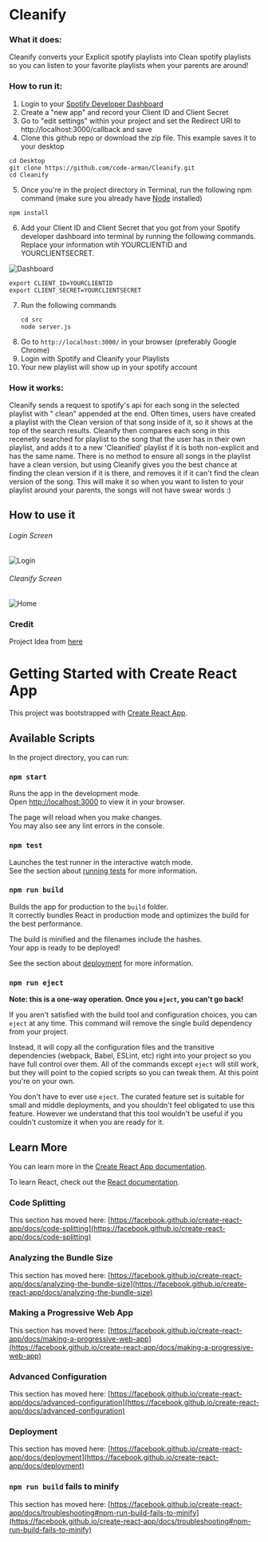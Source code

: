 # Cleanify

### What it does:

Cleanify converts your Explicit spotify playlists into Clean spotify playlists so you can listen to your favorite playlists when your parents are around!

### How to run it:

1. Login to your [Spotify Developer Dashboard](https://developer.spotify.com/dashboard/applications)
2. Create a "new app" and record your Client ID and Client Secret
3. Go to "edit settings" within your project and set the Redirect URI to http://localhost:3000/callback and save
4. Clone this github repo or download the zip file. This example saves it to your desktop

```
cd Desktop
git clone https://github.com/code-arman/Cleanify.git
cd Cleanify
```

5. Once you're in the project directory in Terminal, run the following npm command (make sure you already have [Node](https://nodejs.org/en/download/) installed)

```
npm install
```

6. Add your Client ID and Client Secret that you got from your Spotify developer dashboard into terminal by running the following commands. Replace your information wtih YOURCLIENTID and YOURCLIENTSECRET.

![Dashboard](imgs/spotify-developer-dashboard-keys.png)

```
export CLIENT_ID=YOURCLIENTID
export CLIENT_SECRET=YOURCLIENTSECRET
```

7. Run the following commands
   ```
   cd src
   node server.js
   ```
8. Go to `http://localhost:3000/` in your browser (preferably Google Chrome)
9. Login with Spotify and Cleanify your Playlists
10. Your new playlist will show up in your spotify account

### How it works:

Cleanify sends a request to spotify's api for each song in the selected playlist with " clean" appended at the end. Often times, users have created a playlist with the Clean version of that song inside of it, so it shows at the top of the search results. Cleanify then compares each song in this recenetly searched for playlist to the song that the user has in their own playlist, and adds it to a new 'Cleanified' playlist if it is both non-explicit and has the same name. There is no method to ensure all songs in the playlist have a clean version, but using Cleanify gives you the best chance at finding the clean version if it is there, and removes it if it can't find the clean version of the song. This will make it so when you want to listen to your playlist around your parents, the songs will not have swear words :)

## How to use it

<h6>Login Screen</h6>

![Login](imgs/cleanify-login-page.png)

<h6>Cleanify Screen</h6>

![Home](imgs/cleanify-home.png)

### Credit

Project Idea from [here](https://github.com/Divide-By-0/app-ideas-people-would-use)

# Getting Started with Create React App

This project was bootstrapped with [Create React App](https://github.com/facebook/create-react-app).

## Available Scripts

In the project directory, you can run:

### `npm start`

Runs the app in the development mode.\
Open [http://localhost:3000](http://localhost:3000) to view it in your browser.

The page will reload when you make changes.\
You may also see any lint errors in the console.

### `npm test`

Launches the test runner in the interactive watch mode.\
See the section about [running tests](https://facebook.github.io/create-react-app/docs/running-tests) for more information.

### `npm run build`

Builds the app for production to the `build` folder.\
It correctly bundles React in production mode and optimizes the build for the best performance.

The build is minified and the filenames include the hashes.\
Your app is ready to be deployed!

See the section about [deployment](https://facebook.github.io/create-react-app/docs/deployment) for more information.

### `npm run eject`

**Note: this is a one-way operation. Once you `eject`, you can't go back!**

If you aren't satisfied with the build tool and configuration choices, you can `eject` at any time. This command will remove the single build dependency from your project.

Instead, it will copy all the configuration files and the transitive dependencies (webpack, Babel, ESLint, etc) right into your project so you have full control over them. All of the commands except `eject` will still work, but they will point to the copied scripts so you can tweak them. At this point you're on your own.

You don't have to ever use `eject`. The curated feature set is suitable for small and middle deployments, and you shouldn't feel obligated to use this feature. However we understand that this tool wouldn't be useful if you couldn't customize it when you are ready for it.

## Learn More

You can learn more in the [Create React App documentation](https://facebook.github.io/create-react-app/docs/getting-started).

To learn React, check out the [React documentation](https://reactjs.org/).

### Code Splitting

This section has moved here: [https://facebook.github.io/create-react-app/docs/code-splitting](https://facebook.github.io/create-react-app/docs/code-splitting)

### Analyzing the Bundle Size

This section has moved here: [https://facebook.github.io/create-react-app/docs/analyzing-the-bundle-size](https://facebook.github.io/create-react-app/docs/analyzing-the-bundle-size)

### Making a Progressive Web App

This section has moved here: [https://facebook.github.io/create-react-app/docs/making-a-progressive-web-app](https://facebook.github.io/create-react-app/docs/making-a-progressive-web-app)

### Advanced Configuration

This section has moved here: [https://facebook.github.io/create-react-app/docs/advanced-configuration](https://facebook.github.io/create-react-app/docs/advanced-configuration)

### Deployment

This section has moved here: [https://facebook.github.io/create-react-app/docs/deployment](https://facebook.github.io/create-react-app/docs/deployment)

### `npm run build` fails to minify

This section has moved here: [https://facebook.github.io/create-react-app/docs/troubleshooting#npm-run-build-fails-to-minify](https://facebook.github.io/create-react-app/docs/troubleshooting#npm-run-build-fails-to-minify)
